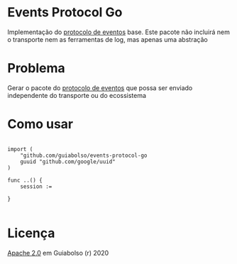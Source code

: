 # Events Protocol Go
Implementação do [protocolo de eventos](https://github.com/GuiaBolso/events-protocol) base. Este pacote não incluirá nem o transporte nem as ferramentas de log, mas apenas uma abstração

# Problema

Gerar o pacote do [protocolo de eventos](https://github.com/GuiaBolso/events-protocol) que possa ser enviado independente do transporte ou do ecossistema

# Como usar

```

import (
    "github.com/guiabolso/events-protocol-go
    guuid "github.com/google/uuid"
)

func ..() {
    session := 

}


```

# Licença

[Apache 2.0](https://github.com/GuiaBolso/events-protocol-go/blob/master/LICENSE) em Guiabolso (r) 2020